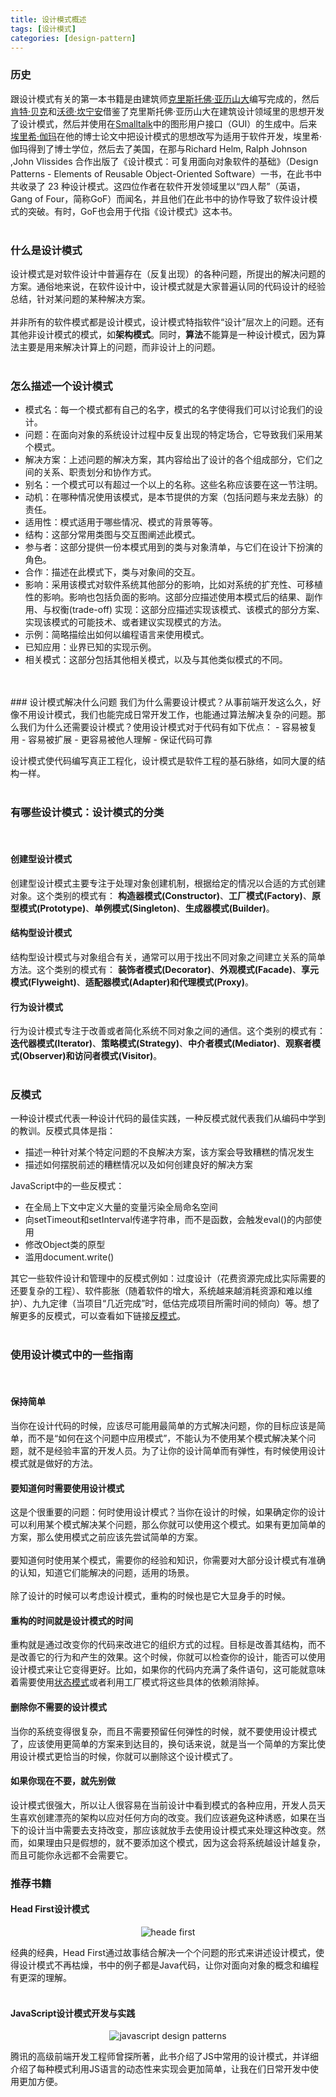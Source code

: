 ```yaml
---
title: 设计模式概述
tags: [设计模式]
categories: [design-pattern]
---
```

### 历史
跟设计模式有关的第一本书籍是由建筑师[克里斯托佛·亚历山大](https://zh.wikipedia.org/wiki/%E5%85%8B%E9%87%8C%E6%96%AF%E6%89%98%E4%BD%9B%C2%B7%E4%BA%9A%E5%8E%86%E5%B1%B1%E5%A4%A7)编写完成的，然后[肯特·贝克](https://zh.wikipedia.org/wiki/%E8%82%AF%E7%89%B9%C2%B7%E8%B2%9D%E5%85%8B)和[沃德·坎宁安](https://zh.wikipedia.org/wiki/%E6%B2%83%E5%BE%B7%C2%B7%E5%9D%8E%E5%AE%81%E5%AE%89)借鉴了克里斯托佛·亚历山大在建筑设计领域里的思想开发了设计模式，然后并使用在[Smalltalk](https://zh.wikipedia.org/wiki/Smalltalk)中的图形用户接口（GUI）的生成中。后来[埃里希·伽玛](https://zh.wikipedia.org/wiki/%E5%9F%83%E9%87%8C%E5%B8%8C%C2%B7%E4%BC%BD%E7%91%AA)在他的博士论文中把设计模式的思想改写为适用于软件开发，埃里希·伽玛得到了博士学位，然后去了美国，在那与Richard Helm, Ralph Johnson ,John Vlissides 合作出版了《设计模式：可复用面向对象软件的基础》（Design Patterns - Elements of Reusable Object-Oriented Software）一书，在此书中共收录了 23 种设计模式。这四位作者在软件开发领域里以“四人帮”（英语，Gang of Four，简称GoF）而闻名，并且他们在此书中的协作导致了软件设计模式的突破。有时，GoF也会用于代指《设计模式》这本书。
<br>
<br>
### 什么是设计模式
设计模式是对软件设计中普遍存在（反复出现）的各种问题，所提出的解决问题的方案。通俗地来说，在软件设计中，设计模式就是大家普遍认同的代码设计的经验总结，针对某问题的某种解决方案。
<br>
<br>
并非所有的软件模式都是设计模式，设计模式特指软件“设计”层次上的问题。还有其他非设计模式的模式，如**架构模式**。同时，**算法**不能算是一种设计模式，因为算法主要是用来解决计算上的问题，而非设计上的问题。
<br>
<br>
### 怎么描述一个设计模式
- 模式名：每一个模式都有自己的名字，模式的名字使得我们可以讨论我们的设计。
- 问题：在面向对象的系统设计过程中反复出现的特定场合，它导致我们采用某个模式。
- 解决方案：上述问题的解决方案，其内容给出了设计的各个组成部分，它们之间的关系、职责划分和协作方式。
- 别名：一个模式可以有超过一个以上的名称。这些名称应该要在这一节注明。
- 动机：在哪种情况使用该模式，是本节提供的方案（包括问题与来龙去脉）的责任。
- 适用性：模式适用于哪些情况、模式的背景等等。
- 结构：这部分常用类图与交互图阐述此模式。
- 参与者：这部分提供一份本模式用到的类与对象清单，与它们在设计下扮演的角色。
- 合作：描述在此模式下，类与对象间的交互。
- 影响：采用该模式对软件系统其他部分的影响，比如对系统的扩充性、可移植性的影响。影响也包括负面的影响。这部分应描述使用本模式后的结果、副作用、与权衡(trade-off)
实现：这部分应描述实现该模式、该模式的部分方案、实现该模式的可能技术、或者建议实现模式的方法。
- 示例：简略描绘出如何以编程语言来使用模式。
- 已知应用：业界已知的实现示例。
- 相关模式：这部分包括其他相关模式，以及与其他类似模式的不同。
<br>
<br>
### 设计模式解决什么问题
我们为什么需要设计模式？从事前端开发这么久，好像不用设计模式，我们也能完成日常开发工作，也能通过算法解决复杂的问题。那么我们为什么还需要设计模式？使用设计模式对于代码有如下优点：
- 容易被复用
- 容易被扩展
- 更容易被他人理解
- 保证代码可靠

设计模式使代码编写真正工程化，设计模式是软件工程的基石脉络，如同大厦的结构一样。
<br>
<br>
### 有哪些设计模式：设计模式的分类
<br>

#### 创建型设计模式
创建型设计模式主要专注于处理对象创建机制，根据给定的情况以合适的方式创建对象。这个类别的模式有：
**构造器模式(Constructor)**、**工厂模式(Factory)**、**原型模式(Prototype)**、**单例模式(Singleton)**、**生成器模式(Builder)**。

#### 结构型设计模式
结构型设计模式与对象组合有关，通常可以用于找出不同对象之间建立关系的简单方法。这个类别的模式有：
**装饰者模式(Decorator)**、**外观模式(Facade)**、**享元模式(Flyweight)**、**适配器模式(Adapter)**和**代理模式(Proxy)**。

#### 行为设计模式
行为设计模式专注于改善或者简化系统不同对象之间的通信。这个类别的模式有：
**迭代器模式(Iterator)**、**策略模式(Strategy)**、**中介者模式(Mediator)**、**观察者模式(Observer)**和**访问者模式(Visitor)**。
<br>
<br>
### 反模式
一种设计模式代表一种设计代码的最佳实践，一种反模式就代表我们从编码中学到的教训。反模式具体是指：
- 描述一种针对某个特定问题的不良解决方案，该方案会导致糟糕的情况发生
- 描述如何摆脱前述的糟糕情况以及如何创建良好的解决方案
  
JavaScript中的一些反模式：
- 在全局上下文中定义大量的变量污染全局命名空间
- 向setTimeout和setInterval传递字符串，而不是函数，会触发eval()的内部使用
- 修改Object类的原型
- 滥用document.write()

其它一些软件设计和管理中的反模式例如：过度设计（花费资源完成比实际需要的还要复杂的工程）、软件膨胀（随着软件的增大，系统越来越消耗资源和难以维护）、九九定律（当项目“几近完成”时，低估完成项目所需时间的倾向）等。想了解更多的反模式，可以查看如下链接[反模式](https://zh.wikipedia.org/wiki/%E5%8F%8D%E9%9D%A2%E6%A8%A1%E5%BC%8F)。
<br>
<br>
### 使用设计模式中的一些指南
<br>

#### 保持简单
当你在设计代码的时候，应该尽可能用最简单的方式解决问题，你的目标应该是简单，而不是“如何在这个问题中应用模式”，不能认为不使用某个模式解决某个问题，就不是经验丰富的开发人员。为了让你的设计简单而有弹性，有时候使用设计模式就是做好的方法。

#### 要知道何时需要使用设计模式
这是个很重要的问题：何时使用设计模式？当你在设计的时候，如果确定你的设计可以利用某个模式解决某个问题，那么你就可以使用这个模式。如果有更加简单的方案，那么使用模式之前应该先尝试简单的方案。
<br>
<br>
要知道何时使用某个模式，需要你的经验和知识，你需要对大部分设计模式有准确的认知，知道它们能解决的问题，适用的场景。
<br>
<br>
除了设计的时候可以考虑设计模式，重构的时候也是它大显身手的时候。

#### 重构的时间就是设计模式的时间
重构就是通过改变你的代码来改进它的组织方式的过程。目标是改善其结构，而不是改善它的行为和产生的效果。这个时候，你就可以检查你的设计，能否可以使用设计模式来让它变得更好。比如，如果你的代码内充满了条件语句，这可能就意味着需要使用[状态模式](/posts/design-pattern/state-pattern.html)或者利用工厂模式将这些具体的依赖消除掉。

#### 删除你不需要的设计模式
当你的系统变得很复杂，而且不需要预留任何弹性的时候，就不要使用设计模式了，应该使用更简单的方案来到达目的，换句话来说，就是当一个简单的方案比使用设计模式更恰当的时候，你就可以删除这个设计模式了。

#### 如果你现在不要，就先别做
设计模式很强大，所以让人很容易在当前设计中看到模式的各种应用，开发人员天生喜欢创建漂亮的架构以应对任何方向的改变。我们应该避免这种诱惑，如果在当下的设计当中需要去支持改变，那应该就放手去使用设计模式来处理这种改变。然而，如果理由只是假想的，就不要添加这个模式，因为这会将系统越设计越复杂，而且可能你永远都不会需要它。

### 推荐书籍
#### Head First设计模式
<center>

![heade first](/headFirst.jpg)

</center>
经典的经典，Head First通过故事结合解决一个个问题的形式来讲述设计模式，使得设计模式不再枯燥，书中的例子都是Java代码，让你对面向对象的概念和编程有更深的理解。
<br>
<br>

#### JavaScript设计模式开发与实践
<center>

![javascript design patterns](/JavaScript-Design-Patterns.jpg)

</center>
腾讯的高级前端开发工程师曾探所著，此书介绍了JS中常用的设计模式，并详细介绍了每种模式利用JS语言的动态性来实现会更加简单，让我在们日常开发中使用更加方便。
